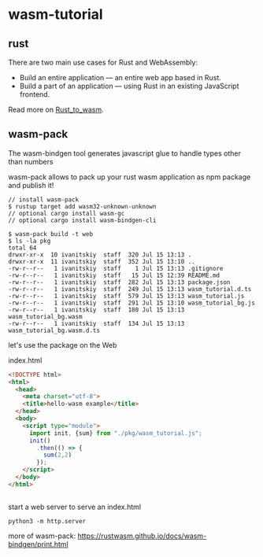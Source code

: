 # wasm-tutorial

## rust

There are two main use cases for Rust and WebAssembly:

 * Build an entire application — an entire web app based in Rust.
 * Build a part of an application — using Rust in an existing JavaScript frontend.

Read more on [Rust_to_wasm](https://developer.mozilla.org/en-US/docs/WebAssembly/Rust_to_wasm).


## wasm-pack


The wasm-bindgen tool generates javascript glue to handle types other than numbers


wasm-pack allows to pack up your rust wasm application as npm package and publish it!

    // install wasm-pack
    $ rustup target add wasm32-unknown-unknown
    // optional cargo install wasm-gc
    // optional cargo install wasm-bindgen-cli

    $ wasm-pack build -t web
    $ ls -la pkg
    total 64
    drwxr-xr-x  10 ivanitskiy  staff  320 Jul 15 13:13 .
    drwxr-xr-x  11 ivanitskiy  staff  352 Jul 15 13:10 ..
    -rw-r--r--   1 ivanitskiy  staff    1 Jul 15 13:13 .gitignore
    -rw-r--r--   1 ivanitskiy  staff   15 Jul 15 12:39 README.md
    -rw-r--r--   1 ivanitskiy  staff  282 Jul 15 13:13 package.json
    -rw-r--r--   1 ivanitskiy  staff  249 Jul 15 13:13 wasm_tutorial.d.ts
    -rw-r--r--   1 ivanitskiy  staff  579 Jul 15 13:13 wasm_tutorial.js
    -rw-r--r--   1 ivanitskiy  staff  291 Jul 15 13:10 wasm_tutorial_bg.js
    -rw-r--r--   1 ivanitskiy  staff  180 Jul 15 13:13 wasm_tutorial_bg.wasm
    -rw-r--r--   1 ivanitskiy  staff  134 Jul 15 13:13 wasm_tutorial_bg.wasm.d.ts


let's use the package on the Web

index.html
```html
<!DOCTYPE html>
<html>
  <head>
    <meta charset="utf-8">
    <title>hello-wasm example</title>
  </head>
  <body>
    <script type="module">
      import init, {sum} from "./pkg/wasm_tutorial.js";
      init()
        .then(() => {
          sum(2,2)
        });
    </script>
  </body>
</html>

```
##

start a web server to serve an index.html

    python3 -m http.server

more of wasm-pack: https://rustwasm.github.io/docs/wasm-bindgen/print.html

